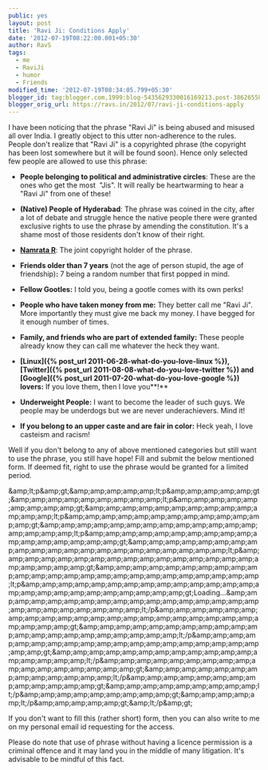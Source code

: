 ```yaml
---
public: yes
layout: post
title: 'Ravi Ji: Conditions Apply'
date: '2012-07-19T08:22:00.001+05:30'
author: RavS
tags:
  - me 
  - RaviJi 
  - humor 
  - Friends
modified_time: '2012-07-19T08:34:05.799+05:30'
blogger_id: tag:blogger.com,1999:blog-5435629330016169213.post-3862655813418484657
blogger_orig_url: https://ravs.in/2012/07/ravi-ji-conditions-apply
---
```


I have been noticing that the phrase "Ravi Ji" is being abused and misused all over India. I greatly object to this utter non-adherence to the rules. People don't realize that "Ravi Ji" is a copyrighted phrase (the copyright has been lost somewhere but it will be found soon). Hence only selected few people are allowed to use this phrase:

- **People belonging to political and administrative circles**: These are the ones who get the most  "Jis". It will really be heartwarming to hear a "Ravi Ji" from one of these!

- **(Native) People of Hyderabad**: The phrase was coined in the city, after a lot of debate and struggle hence the native people there were granted exclusive rights to use the phrase by amending the constitution. It's a shame most of those residents don't know of their right.

- **[Namrata R](http://www.blogger.com/profile/06939389390234623870)**: The joint copyright holder of the phrase.

- **Friends older than 7 years** (not the age of person stupid, the age of friendship)**:** 7 being a random number that first popped in mind.

- **Fellow Gootles:** I told you, being a gootle comes with its own perks!

- **People who have taken money from me:** They better call me "Ravi Ji". More importantly they must give me back my money. I have begged for it enough number of times.

- **Family, and friends who are part of extended family:** These people already know they can call me whatever the heck they want.

- **[Linux]({% post_url 2011-06-28-what-do-you-love-linux %}), [Twitter]({% post_url 2011-08-08-what-do-you-love-twitter %}) and [Google]({% post_url 2011-07-20-what-do-you-love-google %}) lovers:** If you love them, then I love you**!**

- **Underweight People:** I want to become the leader of such guys. We people may be underdogs but we are never underachievers. Mind it!

- **If you belong to an upper caste and are fair in color:** Heck yeah, I love casteism and racism!

Well if you don't belong to any of above mentioned categories but still want to use the phrase, you still have hope! Fill and submit the below mentioned form. If deemed fit, right to use the phrase would be granted for a limited period.

&amp;amp;lt;p&amp;amp;gt;&amp;amp;amp;amp;amp;amp;lt;p&amp;amp;amp;amp;amp;amp;gt;&amp;amp;amp;amp;amp;amp;amp;amp;amp;amp;lt;p&amp;amp;amp;amp;amp;amp;amp;amp;amp;amp;gt;&amp;amp;amp;amp;amp;amp;amp;amp;amp;amp;amp;amp;amp;amp;lt;p&amp;amp;amp;amp;amp;amp;amp;amp;amp;amp;amp;amp;amp;amp;gt;&amp;amp;amp;amp;amp;amp;amp;amp;amp;amp;amp;amp;amp;amp;amp;amp;amp;amp;lt;p&amp;amp;amp;amp;amp;amp;amp;amp;amp;amp;amp;amp;amp;amp;amp;amp;amp;amp;gt;&amp;amp;amp;amp;amp;amp;amp;amp;amp;amp;amp;amp;amp;amp;amp;amp;amp;amp;amp;amp;amp;amp;lt;p&amp;amp;amp;amp;amp;amp;amp;amp;amp;amp;amp;amp;amp;amp;amp;amp;amp;amp;amp;amp;amp;amp;gt;&amp;amp;amp;amp;amp;amp;amp;amp;amp;amp;amp;amp;amp;amp;amp;amp;amp;amp;amp;amp;amp;amp;amp;amp;amp;amp;lt;p&amp;amp;amp;amp;amp;amp;amp;amp;amp;amp;amp;amp;amp;amp;amp;amp;amp;amp;amp;amp;amp;amp;amp;amp;amp;amp;gt;Loading...&amp;amp;amp;amp;amp;amp;amp;amp;amp;amp;amp;amp;amp;amp;amp;amp;amp;amp;amp;amp;amp;amp;amp;amp;amp;amp;lt;/p&amp;amp;amp;amp;amp;amp;amp;amp;amp;amp;amp;amp;amp;amp;amp;amp;amp;amp;amp;amp;amp;amp;amp;amp;amp;amp;gt;&amp;amp;amp;amp;amp;amp;amp;amp;amp;amp;amp;amp;amp;amp;amp;amp;amp;amp;amp;amp;amp;amp;lt;/p&amp;amp;amp;amp;amp;amp;amp;amp;amp;amp;amp;amp;amp;amp;amp;amp;amp;amp;amp;amp;amp;amp;gt;&amp;amp;amp;amp;amp;amp;amp;amp;amp;amp;amp;amp;amp;amp;amp;amp;amp;amp;lt;/p&amp;amp;amp;amp;amp;amp;amp;amp;amp;amp;amp;amp;amp;amp;amp;amp;amp;amp;gt;&amp;amp;amp;amp;amp;amp;amp;amp;amp;amp;amp;amp;amp;amp;lt;/p&amp;amp;amp;amp;amp;amp;amp;amp;amp;amp;amp;amp;amp;amp;gt;&amp;amp;amp;amp;amp;amp;amp;amp;amp;amp;lt;/p&amp;amp;amp;amp;amp;amp;amp;amp;amp;amp;gt;&amp;amp;amp;amp;amp;amp;lt;/p&amp;amp;amp;amp;amp;amp;gt;&amp;amp;lt;/p&amp;amp;gt;

If you don't want to fill this (rather short) form, then you can also write to me on my personal email id requesting for the access.

Please do note that use of phrase without having a licence permission is a criminal offence and it may land you in the middle of many litigation. It's advisable to be mindful of this fact.

